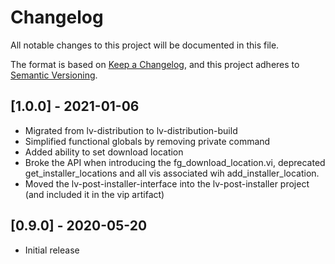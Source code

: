 # Changelog

All notable changes to this project will be documented in this file.

The format is based on [Keep a Changelog](https://keepachangelog.com/en/1.0.0/),
and this project adheres to [Semantic Versioning](https://semver.org/spec/v2.0.0.html).

## [1.0.0] - 2021-01-06

- Migrated from lv-distribution to lv-distribution-build
- Simplified functional globals by removing private command
- Added ability to set download location
- Broke the API when introducing the fg_download_location.vi, deprecated get_installer_locations and all vis associated wih add_installer_location.
- Moved the lv-post-installer-interface into the lv-post-installer project (and included it in the vip artifact)

## [0.9.0] - 2020-05-20

- Initial release
